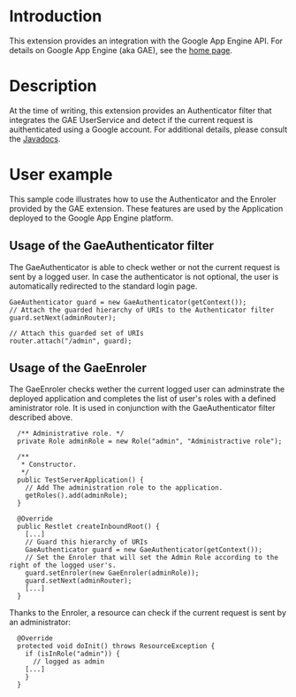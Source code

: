 # Introduction

This extension provides an integration with the Google App Engine API.
For details on Google App Engine (aka GAE), see the [home
page](http://code.google.com/appengine/).

# Description

At the time of writing, this extension provides an Authenticator filter
that integrates the GAE UserService and detect if the current request is
auithenticated using a Google account. For additional details, please
consult the
[Javadocs](javadocs://gae/ext/org/restlet/ext/gae/package-summary.html).

# User example

This sample code illustrates how to use the Authenticator and the
Enroler provided by the GAE extension. These features are used by the
Application deployed to the Google App Engine platform.

## Usage of the GaeAuthenticator filter

The GaeAuthenticator is able to check wether or not the current request
is sent by a logged user. In case the authenticator is not optional, the
user is automatically redirected to the standard login page.

    GaeAuthenticator guard = new GaeAuthenticator(getContext());
    // Attach the guarded hierarchy of URIs to the Authenticator filter
    guard.setNext(adminRouter);

    // Attach this guarded set of URIs
    router.attach("/admin", guard);

## Usage of the GaeEnroler

The GaeEnroler checks wether the current logged user can adminstrate the
deployed application and completes the list of user's roles with a
defined aministrator role. It is used in conjunction with the
GaeAuthenticator filter described above.

      /** Administrative role. */
      private Role adminRole = new Role("admin", "Administractive role");

      /**
       * Constructor.
       */
      public TestServerApplication() {
        // Add The administration role to the application.
        getRoles().add(adminRole);
      }

      @Override
      public Restlet createInboundRoot() {
        [...]
        // Guard this hierarchy of URIs
        GaeAuthenticator guard = new GaeAuthenticator(getContext());
        // Set the Enroler that will set the Admin Role according to the right of the logged user's.
        guard.setEnroler(new GaeEnroler(adminRole));
        guard.setNext(adminRouter);
        [...]
      }

Thanks to the Enroler, a resource can check if the current request is
sent by an administrator:

      @Override
      protected void doInit() throws ResourceException {
        if (isInRole("admin")) {
          // logged as admin
        [...]
        }
      }

